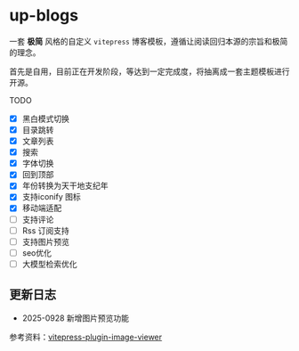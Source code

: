 # up-blogs

一套 **极简** 风格的自定义 `vitepress` 博客模板，遵循让阅读回归本源的宗旨和极简的理念。

首先是自用，目前正在开发阶段，等达到一定完成度，将抽离成一套主题模板进行开源。

TODO

- [x] 黑白模式切换
- [x] 目录跳转
- [x] 文章列表
- [x] 搜索
- [x] 字体切换
- [x] 回到顶部
- [x] 年份转换为天干地支纪年
- [x] 支持iconify 图标
- [x] 移动端适配
- [ ] 支持评论
- [ ] Rss 订阅支持
- [ ] 支持图片预览
- [ ] seo优化
- [ ] 大模型检索优化

## 更新日志

- 2025-0928 新增图片预览功能

参考资料：[vitepress-plugin-image-viewer](https://www.shakecode.com/zh/blog/other/vitepress-plugin-image-viewer)

